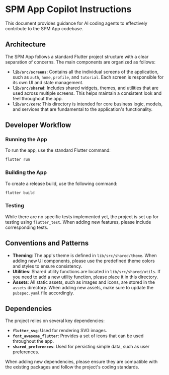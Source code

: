 # SPM App Copilot Instructions

This document provides guidance for AI coding agents to effectively contribute to the SPM App codebase.

## Architecture

The SPM App follows a standard Flutter project structure with a clear separation of concerns. The main components are organized as follows:

- **`lib/src/screens`**: Contains all the individual screens of the application, such as `auth`, `home`, `profile`, and `tutorial`. Each screen is responsible for its own UI and state management.
- **`lib/src/shared`**: Includes shared widgets, themes, and utilities that are used across multiple screens. This helps maintain a consistent look and feel throughout the app.
- **`lib/src/core`**: This directory is intended for core business logic, models, and services that are fundamental to the application's functionality.

## Developer Workflow

### Running the App

To run the app, use the standard Flutter command:

```bash
flutter run
```

### Building the App

To create a release build, use the following command:

```bash
flutter build
```

### Testing

While there are no specific tests implemented yet, the project is set up for testing using `flutter_test`. When adding new features, please include corresponding tests.

## Conventions and Patterns

- **Theming**: The app's theme is defined in `lib/src/shared/theme`. When adding new UI components, please use the predefined theme colors and styles to ensure consistency.
- **Utilities**: Shared utility functions are located in `lib/src/shared/utils`. If you need to add a new utility function, please place it in this directory.
- **Assets**: All static assets, such as images and icons, are stored in the `assets` directory. When adding new assets, make sure to update the `pubspec.yaml` file accordingly.

## Dependencies

The project relies on several key dependencies:

- **`flutter_svg`**: Used for rendering SVG images.
- **`font_awesome_flutter`**: Provides a set of icons that can be used throughout the app.
- **`shared_preferences`**: Used for persisting simple data, such as user preferences.

When adding new dependencies, please ensure they are compatible with the existing packages and follow the project's coding standards.
